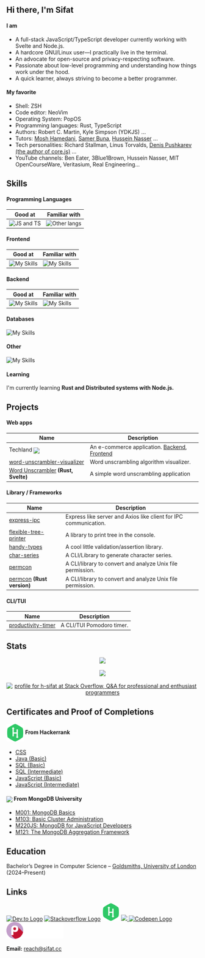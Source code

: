 ## Hi there, I'm Sifat

#### I am

- A full-stack JavaScript/TypeScript developer currently working with Svelte and Node.js.
- A hardcore GNU/Linux user—I practically live in the terminal.
- An advocate for open-source and privacy-respecting software.
- Passionate about low-level programming and understanding how things work under the hood.
- A quick learner, always striving to become a better programmer.

#### My favorite

- Shell: ZSH
- Code editor: NeoVim
- Operating System: PopOS
- Programming languages: Rust, TypeScript
- Authors: Robert C. Martin, Kyle Simpson (YDKJS) ...
- Tutors: [Mosh Hamedani](https://codewithmosh.com),
  [Samer Buna](https://jscomplete.com/),
  [Hussein Nasser](https://www.youtube.com/c/HusseinNasser-software-engineering/videos)
  ...
- Tech personalities: Richard Stallman, Linus Torvalds,
  [Denis Pushkarev (the author of core.js)](https://github.com/zloirock/core-js/blob/master/docs/2023-02-14-so-whats-next.md) ...
- YouTube channels: Ben Eater, 3Blue1Brown, Hussein Nasser, MIT OpenCourseWare, Veritasium, Real Engineering...

## Skills

#### Programming Languages

| **Good at**                                                    | **Familiar with**                                                                   |
| -------------------------------------------------------------- | ----------------------------------------------------------------------------------- |
| ![JS and TS](https://skillicons.dev/icons?i=js,ts&theme=light) | ![Other langs](https://skillicons.dev/icons?i=rust,python,lua,java,cpp&theme=light) |

#### Frontend

| **Good at**                                                                       | **Familiar with**                                                       |
| --------------------------------------------------------------------------------- | ----------------------------------------------------------------------- |
| ![My Skills](https://skillicons.dev/icons?i=html,css,svelte,tailwind&theme=light) | ![My Skills](https://skillicons.dev/icons?i=react,redux,d3&theme=light) |

#### Backend

| **Good at**                                                             | **Familiar with**                                                |
| ----------------------------------------------------------------------- | ---------------------------------------------------------------- |
| ![My Skills](https://skillicons.dev/icons?i=nodejs,express&theme=light) | ![My Skills](https://skillicons.dev/icons?i=fastapi&theme=light) |

#### Databases

![My Skills](https://skillicons.dev/icons?i=mongo,mysql,postgres,sqlite&theme=light)

#### Other

![My Skills](https://skillicons.dev/icons?i=linux,neovim,git,docker,vitest,jest,webpack,md,regex,github&theme=light)

#### Learning

I'm currently learning **Rust and Distributed systems with Node.js.**

## Projects

#### Web apps

| Name                                                                                                          | Description                                                                                                                                 |
| ------------------------------------------------------------------------------------------------------------- | ------------------------------------------------------------------------------------------------------------------------------------------- |
| Techland <img src="https://img.shields.io/badge/-Work%20In%20Progress-green" style="vertical-align: middle;"> | An e-commerce application. [Backend](https://github.com/h-sifat/techland-backend), [Frontend](https://github.com/h-sifat/techland-frontend) |
| [word-unscrambler-visualizer](https://github.com/h-sifat/word-unscrambler-visualizer)                         | Word unscrambling algorithm visualizer.                                                                                                     |
| [Word Unscrambler](https://github.com/h-sifat/word-unscrambler) **(Rust, Svelte)**                            | A simple word unscrambling application                                                                                                      |

#### Library / Frameworks

| Name                                                                      | Description                                                      |
| ------------------------------------------------------------------------- | ---------------------------------------------------------------- |
| [express-ipc](https://github.com/h-sifat/express-ipc)                     | Express like server and Axios like client for IPC communication. |
| [flexible-tree-printer](https://github.com/h-sifat/flexible-tree-printer) | A library to print tree in the console.                          |
| [handy-types](https://github.com/h-sifat/handy-types)                     | A cool little validation/assertion library.                      |
| [char-series](https://github.com/h-sifat/char-series)                     | A CLI/Library to generate character series.                      |
| [permcon](https://github.com/h-sifat/permcon)                             | A CLI/library to convert and analyze Unix file permission.       |
| [permcon](https://github.com/h-sifat/permcon-rust) **(Rust version)**     | A CLI/library to convert and analyze Unix file permission.       |

#### CLI/TUI

| Name                                                                | Description               |
| ------------------------------------------------------------------- | ------------------------- |
| [productivity-timer](https://github.com/h-sifat/productivity-timer) | A CLI/TUI Pomodoro timer. |

## Stats

<p align="center" />
  <img src="https://github-readme-stats.vercel.app/api?username=h-sifat&show_icons=true">
</p>
<p align="center" />
  <img src="https://streak-stats.demolab.com/?user=h-sifat">
</p>

<p align="center" />
  <a href="https://stackoverflow.com/users/15236761/h-sifat"><img src="https://stackoverflow.com/users/flair/15236761.png" width="208" height="58" alt="profile for h-sifat at Stack Overflow, Q&amp;A for professional and enthusiast programmers" title="profile for h-sifat at Stack Overflow, Q&amp;A for professional and enthusiast programmers"></a>
</p>

## Certificates and Proof of Completions

#### <img src="./icons/hackerrank.svg" width="46" style="vertical-align: middle;"> From Hackerrank

- [CSS](https://www.hackerrank.com/certificates/5d01560a9bc9)
- [Java (Basic)](https://www.hackerrank.com/certificates/ccaf966b531e)
- [SQL (Basic)](https://www.hackerrank.com/certificates/44c726764424)
- [SQL (Intermediate)](https://www.hackerrank.com/certificates/827fc4125e99)
- [JavaScript (Basic)](https://www.hackerrank.com/certificates/843abaabbb1a)
- [JavaScript (Intermediate)](https://www.hackerrank.com/certificates/269d60e8ef07)

#### <img src="https://skillicons.dev/icons?i=mongo" width="46" style="vertical-align: middle;"> From MongoDB University

- [M001: MongoDB Basics](https://ti-user-certificates.s3.amazonaws.com/ae62dcd7-abdc-4e90-a570-83eccba49043/ce591601-0dd0-5548-b66b-9e900465c37e-sifat-hossain-67fdfc32-e94e-5c93-9e34-8d931aec9075-certificate.pdf)
- [M103: Basic Cluster Administration](https://ti-user-certificates.s3.amazonaws.com/ae62dcd7-abdc-4e90-a570-83eccba49043/ce591601-0dd0-5548-b66b-9e900465c37e-sifat-hossain-ebe6164d-7d9f-5d7e-a3fc-f1a8abc05d3d-certificate.pdf)
- [M220JS: MongoDB for JavaScript Developers](https://ti-user-certificates.s3.amazonaws.com/ae62dcd7-abdc-4e90-a570-83eccba49043/ce591601-0dd0-5548-b66b-9e900465c37e-sifat-hossain-65429619-20a3-5352-9128-944c94b1e0b5-certificate.pdf)
- [M121: The MongoDB Aggregation Framework](https://ti-user-certificates.s3.amazonaws.com/ae62dcd7-abdc-4e90-a570-83eccba49043/ce591601-0dd0-5548-b66b-9e900465c37e-sifat-hossain-3e86a87e-edf1-5431-aa9e-e6785dda2c0a-certificate.pdf)

## Education

Bachelor’s Degree in Computer Science – [Goldsmiths, University of London](https://www.gold.ac.uk/) (2024–Present)

## Links

[![Dev.to Logo](https://skillicons.dev/icons?i=devto&theme=light)](https://dev.to/h_sifat)
[![Stackoverflow Logo](https://skillicons.dev/icons?i=stackoverflow&theme=light)](https://stackoverflow.com/users/15236761/h-sifat)
<a href="https://hackerrank.com/h_sifat">
<img src="./icons/hackerrank.svg" width="46"></a>
<a href="https://www.npmjs.com/~h_sifat">
<img src="https://cdn.jsdelivr.net/gh/devicons/devicon/icons/npm/npm-original-wordmark.svg" width="55">
</a>
[![Codepen Logo](https://skillicons.dev/icons?i=codepen&theme=light)](https://codepen.io/h-sifat/)
<a href="https://play.picoctf.org/users/h_sifat">
<img src="./icons/picoctf.svg" width="150">
</a>

**Email:** reach@sifat.cc
